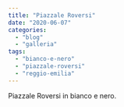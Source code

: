 ```yaml
---
title: "Piazzale Roversi"
date: "2020-06-07"
categories: 
  - "blog"
  - "galleria"
tags: 
  - "bianco-e-nero"
  - "piazzale-roversi"
  - "reggio-emilia"
---
```


Piazzale Roversi in bianco e nero.
